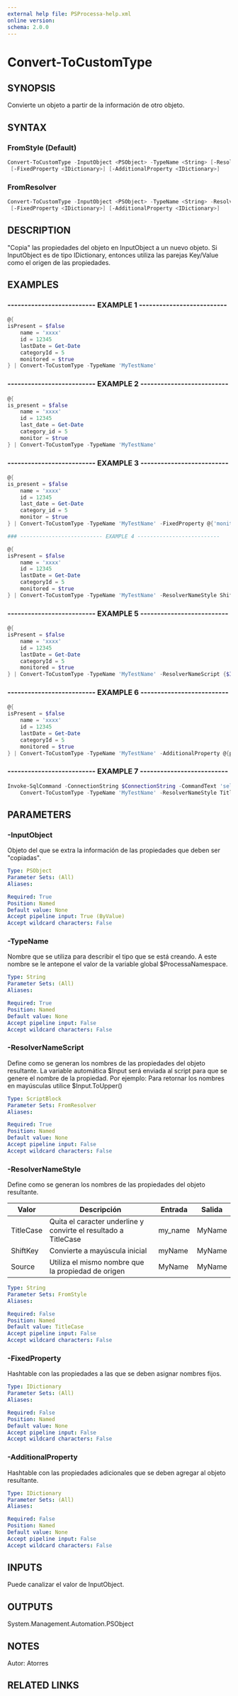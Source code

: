 ```yaml
---
external help file: PSProcessa-help.xml
online version: 
schema: 2.0.0
---
```


# Convert-ToCustomType

## SYNOPSIS
Convierte un objeto a partir de la información de otro objeto.

## SYNTAX

### FromStyle (Default)
```powershell
Convert-ToCustomType -InputObject <PSObject> -TypeName <String> [-ResolverNameStyle <String>]
 [-FixedProperty <IDictionary>] [-AdditionalProperty <IDictionary>]
```

### FromResolver
```powershell
Convert-ToCustomType -InputObject <PSObject> -TypeName <String> -ResolverNameScript <ScriptBlock>
 [-FixedProperty <IDictionary>] [-AdditionalProperty <IDictionary>]
```

## DESCRIPTION
"Copia" las propiedades del objeto en InputObject a un nuevo objeto.
Si InputObject es de tipo IDictionary, entonces utiliza las parejas Key/Value como el origen de las propiedades.

## EXAMPLES

### -------------------------- EXAMPLE 1 --------------------------
```powershell
@{
isPresent = $false
    name = 'xxxx'
    id = 12345
    lastDate = Get-Date
    categoryId = 5
    monitored = $true
} | Convert-ToCustomType -TypeName 'MyTestName'
```

### -------------------------- EXAMPLE 2 --------------------------
```powershell
@{
is_present = $false
    name = 'xxxx'
    id = 12345
    last_date = Get-Date
    category_id = 5
    monitor = $true
} | Convert-ToCustomType -TypeName 'MyTestName'
```

### -------------------------- EXAMPLE 3 --------------------------
```powershell
@{
is_present = $false
    name = 'xxxx'
    id = 12345
    last_date = Get-Date
    category_id = 5
    monitor = $true
} | Convert-ToCustomType -TypeName 'MyTestName' -FixedProperty @{'monitor'='MyMonitorName'}

### -------------------------- EXAMPLE 4 --------------------------
```

```powershell
@{
isPresent = $false
    name = 'xxxx'
    id = 12345
    lastDate = Get-Date
    categoryId = 5
    monitored = $true
} | Convert-ToCustomType -TypeName 'MyTestName' -ResolverNameStyle ShiftKey
```

### -------------------------- EXAMPLE 5 --------------------------
```powershell
@{
isPresent = $false
    name = 'xxxx'
    id = 12345
    lastDate = Get-Date
    categoryId = 5
    monitored = $true
} | Convert-ToCustomType -TypeName 'MyTestName' -ResolverNameScript {$Input.ToUpper()}
```


### -------------------------- EXAMPLE 6 --------------------------
```powershell
@{
isPresent = $false
    name = 'xxxx'
    id = 12345
    lastDate = Get-Date
    categoryId = 5
    monitored = $true
} | Convert-ToCustomType -TypeName 'MyTestName' -AdditionalProperty @{prop1=$True;prop2=0}
```

### -------------------------- EXAMPLE 7 --------------------------
```powershell
Invoke-SqlCommand -ConnectionString $ConnectionString -CommandText 'select * from sys.tables' |
    Convert-ToCustomType -TypeName 'MyTestName' -ResolverNameStyle TitleCase
```


## PARAMETERS

### -InputObject
Objeto del que se extra la información de las propiedades que deben ser "copiadas".

```yaml
Type: PSObject
Parameter Sets: (All)
Aliases: 

Required: True
Position: Named
Default value: None
Accept pipeline input: True (ByValue)
Accept wildcard characters: False
```

### -TypeName
Nombre que se utiliza para describir el tipo que se está creando. A este nombre se le antepone el valor de la variable global $ProcessaNamespace.

```yaml
Type: String
Parameter Sets: (All)
Aliases: 

Required: True
Position: Named
Default value: None
Accept pipeline input: False
Accept wildcard characters: False
```

### -ResolverNameScript
Define como se generan los nombres de las propiedades del objeto resultante.
La variable automática $Input será enviada al script para que se genere el nombre de la propiedad.
Por ejemplo: Para retornar los nombres en mayúsculas utilice $Input.ToUpper()

```yaml
Type: ScriptBlock
Parameter Sets: FromResolver
Aliases: 

Required: True
Position: Named
Default value: None
Accept pipeline input: False
Accept wildcard characters: False
```

### -ResolverNameStyle
Define como se generan los nombres de las propiedades del objeto resultante.

Valor | Descripción | Entrada | Salida
----- | ----------- | ------- | ------
TitleCase | Quita el caracter underline y convirte el resultado a TitleCase | my_name | MyName
ShiftKey | Convierte a mayúscula inicial | myName | MyName
Source | Utiliza el mismo nombre que la propiedad de origen | MyName | MyName

```yaml
Type: String
Parameter Sets: FromStyle
Aliases: 

Required: False
Position: Named
Default value: TitleCase
Accept pipeline input: False
Accept wildcard characters: False
```

### -FixedProperty
Hashtable con las propiedades a las que se deben asignar nombres fijos.

```yaml
Type: IDictionary
Parameter Sets: (All)
Aliases: 

Required: False
Position: Named
Default value: None
Accept pipeline input: False
Accept wildcard characters: False
```

### -AdditionalProperty
Hashtable con las propiedades adicionales que se deben agregar al objeto resultante.

```yaml
Type: IDictionary
Parameter Sets: (All)
Aliases: 

Required: False
Position: Named
Default value: None
Accept pipeline input: False
Accept wildcard characters: False
```

## INPUTS

Puede canalizar el valor de InputObject.

## OUTPUTS

System.Management.Automation.PSObject

## NOTES
Autor: Atorres

## RELATED LINKS

